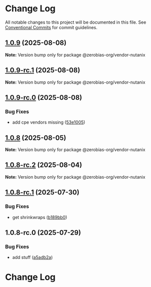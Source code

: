 # Change Log

All notable changes to this project will be documented in this file.
See [Conventional Commits](https://conventionalcommits.org) for commit guidelines.

## [1.0.9](https://github.com/zerobias-org/vendor/compare/@zerobias-org/vendor-nutanix@1.0.9-rc.1...@zerobias-org/vendor-nutanix@1.0.9) (2025-08-08)

**Note:** Version bump only for package @zerobias-org/vendor-nutanix





## [1.0.9-rc.1](https://github.com/zerobias-org/vendor/compare/@zerobias-org/vendor-nutanix@1.0.9-rc.0...@zerobias-org/vendor-nutanix@1.0.9-rc.1) (2025-08-08)

**Note:** Version bump only for package @zerobias-org/vendor-nutanix





## [1.0.9-rc.0](https://github.com/zerobias-org/vendor/compare/@zerobias-org/vendor-nutanix@1.0.8...@zerobias-org/vendor-nutanix@1.0.9-rc.0) (2025-08-08)


### Bug Fixes

* add cpe vendors missing ([53e1005](https://github.com/zerobias-org/vendor/commit/53e100520e848be73b2cba8a0ef4f184844b8abb))





## [1.0.8](https://github.com/zerobias-org/vendor/compare/@zerobias-org/vendor-nutanix@1.0.8-rc.2...@zerobias-org/vendor-nutanix@1.0.8) (2025-08-05)

**Note:** Version bump only for package @zerobias-org/vendor-nutanix





## [1.0.8-rc.2](https://github.com/zerobias-org/vendor/compare/@zerobias-org/vendor-nutanix@1.0.8-rc.1...@zerobias-org/vendor-nutanix@1.0.8-rc.2) (2025-08-04)

**Note:** Version bump only for package @zerobias-org/vendor-nutanix





## [1.0.8-rc.1](https://github.com/zerobias-org/vendor/compare/@zerobias-org/vendor-nutanix@1.0.8-rc.0...@zerobias-org/vendor-nutanix@1.0.8-rc.1) (2025-07-30)


### Bug Fixes

* get shrinkwraps ([b189bb0](https://github.com/zerobias-org/vendor/commit/b189bb0cf53ad66427530ccc0eab7824527942d3))





## 1.0.8-rc.0 (2025-07-29)


### Bug Fixes

* add stuff ([a5adb2a](https://github.com/zerobias-org/vendor/commit/a5adb2aecd0670c42e9077affecb6a047bf30fc6))





# Change Log

